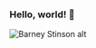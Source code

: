 ### Hello, world! :milky_way:
![Barney Stinson alt](https://media.giphy.com/media/vTxWtmX2b0oH6/giphy.gif)
